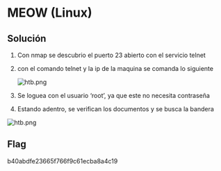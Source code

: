 # MEOW (Linux)

## Solución

1. Con nmap se descubrio el puerto 23 abierto con el servicio telnet
2. con el comando telnet y la ip de la maquina se comanda lo siguiente
    
    ![htb.png](htb.png)
    
3. Se loguea con el usuario ‘root’, ya que este no necesita contraseña
4. Estando adentro, se verifican los documentos y se busca la bandera

![htb.png](htb%201.png)

## Flag

b40abdfe23665f766f9c61ecba8a4c19